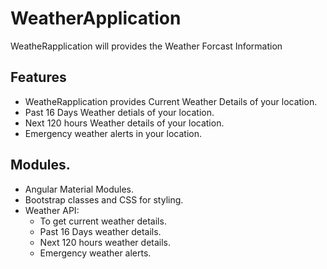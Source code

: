 # WeatherApplication

WeatheRapplication will provides the Weather Forcast Information

## Features
- WeatheRapplication provides Current Weather Details of your location.
- Past 16 Days Weather detials of your location.
- Next 120 hours Weather details of your location.
- Emergency weather alerts in your location.

## Modules.
- Angular Material Modules.
- Bootstrap classes  and CSS for styling.
- Weather API:
    - To get current weather details.
    - Past 16 Days weather details.
    - Next 120 hours weather details.
    - Emergency weather alerts.
    
